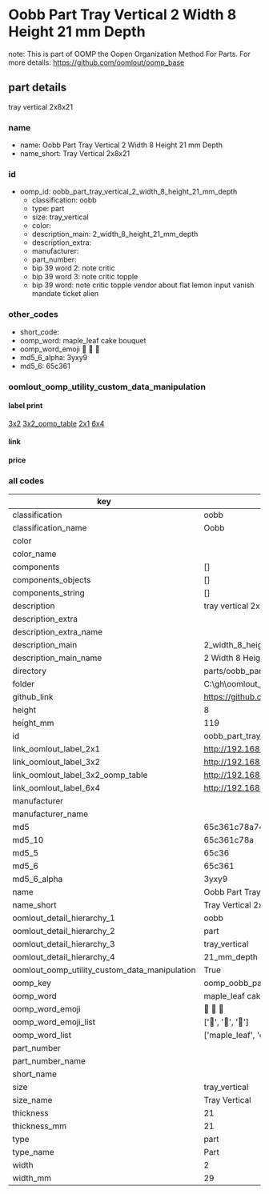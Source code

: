 # Oobb Part Tray Vertical 2 Width 8 Height 21 mm Depth  

note: This is part of OOMP the Oopen Organization Method For Parts. For more details: https://github.com/oomlout/oomp_base

##  part details
  



tray vertical 2x8x21



### name
* name: Oobb Part Tray Vertical 2 Width 8 Height 21 mm Depth
* name_short: Tray Vertical 2x8x21 
### id
* oomp_id: oobb_part_tray_vertical_2_width_8_height_21_mm_depth
  * classification: oobb
  * type: part
  * size: tray_vertical
  * color: 
  * description_main: 2_width_8_height_21_mm_depth
  * description_extra: 
  * manufacturer: 
  * part_number: 
  * bip 39 word 2: note critic
  * bip 39 word 3: note critic topple
  * bip 39 word: note critic topple vendor about flat lemon input vanish mandate ticket alien

### other_codes
* short_code: 
* oomp_word: maple_leaf cake bouquet
* oomp_word_emoji :maple_leaf: :cake: :bouquet:
* md5_6_alpha: 3yxy9
* md5_6: 65c361






### oomlout_oomp_utility_custom_data_manipulation
#### label print
[3x2](http://192.168.1.245:1112/?label=oomp%203yxy9)
[3x2_oomp_table](http://192.168.1.108:1112/?label=oomp%203yxy9)
[2x1](http://192.168.1.242:1112/?label=oomp%203yxy9)
[6x4](http://192.168.1.55:1112/?label=oomp%203yxy9)    

#### link

                              

#### price







### all codes 
| key | value |  
| --- | --- |  
| classification | oobb |  
| classification_name | Oobb |  
| color |  |  
| color_name |  |  
| components | [] |  
| components_objects | [] |  
| components_string | [] |  
| description | tray vertical 2x8x21 |  
| description_extra |  |  
| description_extra_name |  |  
| description_main | 2_width_8_height_21_mm_depth |  
| description_main_name | 2 Width 8 Height 21 mm Depth |  
| directory | parts/oobb_part_tray_vertical_2_width_8_height_21_mm_depth |  
| folder | C:\gh\oomlout_oobb_version_4_generated_parts\parts\oobb_part_tray_vertical_2_width_8_height_21_mm_depth |  
| github_link | https://github.com/oomlout/oomlout_oomp_part_src/tree/main/parts/oobb_part_tray_vertical_2_width_8_height_21_mm_depth |  
| height | 8 |  
| height_mm | 119 |  
| id | oobb_part_tray_vertical_2_width_8_height_21_mm_depth |  
| link_oomlout_label_2x1 | http://192.168.1.242:1112/?label=oomp%203yxy9 |  
| link_oomlout_label_3x2 | http://192.168.1.245:1112/?label=oomp%203yxy9 |  
| link_oomlout_label_3x2_oomp_table | http://192.168.1.108:1112/?label=oomp%203yxy9 |  
| link_oomlout_label_6x4 | http://192.168.1.55:1112/?label=oomp%203yxy9 |  
| manufacturer |  |  
| manufacturer_name |  |  
| md5 | 65c361c78a74aff962003f23ca4cf4b5 |  
| md5_10 | 65c361c78a |  
| md5_5 | 65c36 |  
| md5_6 | 65c361 |  
| md5_6_alpha | 3yxy9 |  
| name | Oobb Part Tray Vertical 2 Width 8 Height 21 mm Depth |  
| name_short | Tray Vertical 2x8x21  |  
| oomlout_detail_hierarchy_1 | oobb |  
| oomlout_detail_hierarchy_2 | part |  
| oomlout_detail_hierarchy_3 | tray_vertical |  
| oomlout_detail_hierarchy_4 | 21_mm_depth |  
| oomlout_oomp_utility_custom_data_manipulation | True |  
| oomp_key | oomp_oobb_part_tray_vertical_2_width_8_height_21_mm_depth |  
| oomp_word | maple_leaf cake bouquet |  
| oomp_word_emoji | :maple_leaf: :cake: :bouquet: |  
| oomp_word_emoji_list | [':maple_leaf:', ':cake:', ':bouquet:'] |  
| oomp_word_list | ['maple_leaf', 'cake', 'bouquet'] |  
| part_number |  |  
| part_number_name |  |  
| short_name |  |  
| size | tray_vertical |  
| size_name | Tray Vertical |  
| thickness | 21 |  
| thickness_mm | 21 |  
| type | part |  
| type_name | Part |  
| width | 2 |  
| width_mm | 29 |  
